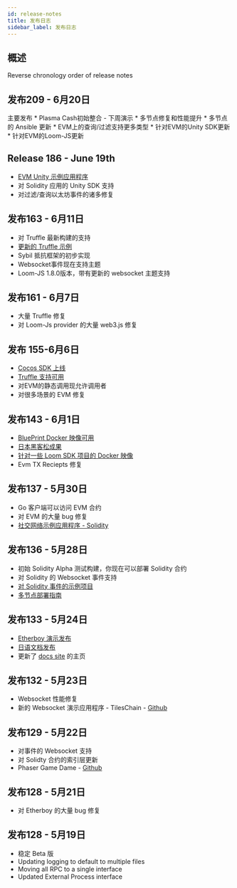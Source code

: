 ```yaml
---
id: release-notes
title: 发布日志
sidebar_label: 发布日志
---
```

## 概述

Reverse chronology order of release notes

## 发布209 - 6月20日

主要发布 * Plasma Cash初始整合 - 下周演示 * 多节点修复和性能提升 * 多节点的 Ansible 更新 * EVM上的查询/过滤支持更多类型 * 针对EVM的Unity SDK更新 * 针对EVM的Loom-JS更新

## Release 186 - June 19th

* [EVM Unity 示例应用程序](https://loomx.io/developers/docs/en/unity-sample-tiles-chain-evm.html)
* 对 Solidity 应用的 Unity SDK 支持
* 对过滤/查询以太坊事件的诸多修复

## 发布163 - 6月11日

* 对 Truffle 最新构建的支持
* [更新的 Truffle 示例](https://github.com/loomnetwork/loom-truffle-provider)
* Sybil 抵抗框架的初步实现
* Websocket事件现在支持主题 
* Loom-JS 1.8.0版本，带有更新的 websocket 主题支持

## 发布161 - 6月7日

* 大量 Truffle 修复
* 对 Loom-Js provider 的大量 web3.js 修复

## 发布 155-6月6日

* [Cocos SDK 上线](cocos-sdk-quickstart.html)
* [Truffle 支持可用](truffle-deploy.html)
* 对EVM的静态调用现允许调用者
* 对很多场景的 EVM 修复 

## 发布143 - 6月1日

* [BluePrint Docker 映像可用](docker-blueprint.html)
* [日本黑客松成果](https://medium.com/loom-network/highlights-from-the-first-loom-unity-sdk-hackathon-tokyo-edition-6ed723747c19)
* [针对一些 Loom SDK 项目的 Docker 映像](https://hub.docker.com/r/loomnetwork/)
* Evm TX Reciepts 修复 

## 发布137 - 5月30日

* Go 客户端可以访问 EVM 合约
* 对 EVM 的大量 bug 修复
* [社交网络示例应用程序 - Solidity](simple-social-network-example.html)

## 发布136 - 5月28日

* 初始 Solidity Alpha 测试构建，你现在可以部署 Solidity 合约
* 对 Solidity 的 Websocket 事件支持 
* [对 Solidity 事件的示例项目](phaser-sdk-demo-web3-websocket.html)
* [多节点部署指南](multi-node-deployment.html)

## 发布133 - 5月24日

* [Etherboy 演示发布](https://loomx.io/developers/docs/en/etherboy-game.html)
* [日语文档发布](https://loomx.io/developers/ja)
* 更新了 [docs site](https://loomx.io/developers/en/) 的主页 

## 发布132 - 5月23日

* Websocket 性能修复
* 新的 Websocket 演示应用程序 - TilesChain - [Github](https://github.com/loomnetwork/tiles-chain) 

## 发布129 - 5月22日

* 对事件的 Websocket 支持
* 对 Solidty 合约的索引层更新
* Phaser Game Dame - [Github](https://github.com/loomnetwork/phaser-sdk-demo)

## 发布128 - 5月21日

* 对 Etherboy 的大量 bug 修复

## 发布128 - 5月19日

* 稳定 Beta 版
* Updating logging to default to multiple files 
* Moving all RPC to a single interface
* Updated External Process interface